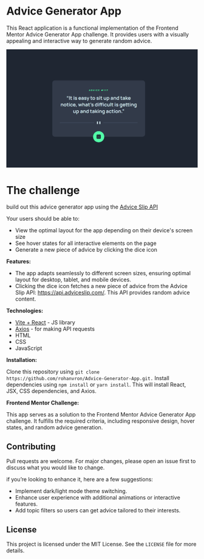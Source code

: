 # Advice Generator App

This React application is a functional implementation of the Frontend Mentor Advice Generator App challenge. It provides users with a visually appealing and interactive way to generate random advice.

<p align="center">
  <img  src="./src/assets/images/ui.PNG">
</p>

# The challenge

build out this advice generator app using the [Advice Slip API](https://api.adviceslip.com/)

Your users should be able to:

- View the optimal layout for the app depending on their device's screen size
- See hover states for all interactive elements on the page
- Generate a new piece of advice by clicking the dice icon

**Features:**

* The app adapts seamlessly to different screen sizes, ensuring optimal layout for desktop, tablet, and mobile devices.
* Clicking the dice icon fetches a new piece of advice from the Advice Slip API: https://api.adviceslip.com/. This API provides random advice content.

**Technologies:**

- [Vite + React](https://vitejs.dev) - JS library
- [Axios](https://axios-http.com/docs/intro) - for making API requests
- HTML
- CSS
- JavaScript

**Installation:**

Clone this repository using `git clone https://github.com/rohanvron/Advice-Generator-App.git.`
Install dependencies using `npm install` or `yarn install`. This will install React, JSX, CSS dependencies, and Axios.

**Frontend Mentor Challenge:**

This app serves as a solution to the Frontend Mentor Advice Generator App challenge. It fulfills the required criteria, including responsive design, hover states, and random advice generation.

## Contributing

Pull requests are welcome. For major changes, please open an issue first to discuss what you would like to change.

if you’re looking to enhance it, here are a few suggestions:

* Implement dark/light mode theme switching.
* Enhance user experience with additional animations or interactive features.
* Add topic filters so users can get advice tailored to their interests.

## License

This project is licensed under the MIT License. See the `LICENSE` file for more details.